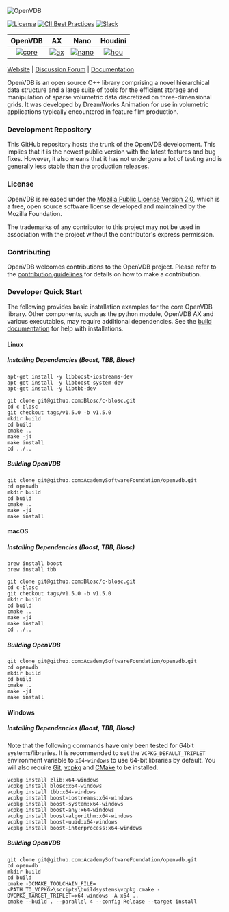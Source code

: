 ![OpenVDB](https://www.openvdb.org/images/openvdb_logo.png)

[![License](https://img.shields.io/github/license/AcademySoftwareFoundation/openvdb)](LICENSE)
[![CII Best Practices](https://bestpractices.coreinfrastructure.org/projects/2774/badge)](https://bestpractices.coreinfrastructure.org/projects/2774)
[![Slack](https://slack.aswf.io/badge.svg)](https://slack.aswf.io/)


| OpenVDB |   AX   |  Nano  | Houdini |
| :----:  | :----: | :----: |  :----: |
| [![core](https://github.com/AcademySoftwareFoundation/openvdb/actions/workflows/build.yml/badge.svg)](https://github.com/AcademySoftwareFoundation/openvdb/actions/workflows/build.yml) | [![ax](https://github.com/AcademySoftwareFoundation/openvdb/actions/workflows/ax.yml/badge.svg)](https://github.com/AcademySoftwareFoundation/openvdb/actions/workflows/ax.yml) | [![nano](https://github.com/AcademySoftwareFoundation/openvdb/actions/workflows/nanovdb.yml/badge.svg)](https://github.com/AcademySoftwareFoundation/openvdb/actions/workflows/nanovdb.yml) | [![hou](https://github.com/AcademySoftwareFoundation/openvdb/actions/workflows/houdini.yml/badge.svg)](https://github.com/AcademySoftwareFoundation/openvdb/actions/workflows/houdini.yml) |

[Website](https://www.openvdb.org) |
[Discussion Forum](https://github.com/AcademySoftwareFoundation/openvdb/discussions) |
[Documentation](https://academysoftwarefoundation.github.io/openvdb)

OpenVDB is an open source C++ library comprising a novel hierarchical data structure and a large suite of tools for the efficient storage and manipulation of sparse volumetric data discretized on three-dimensional grids. It was developed by DreamWorks Animation for use in volumetric applications typically encountered in feature film production.


### Development Repository

This GitHub repository hosts the trunk of the OpenVDB development. This implies that it is the newest public version with the latest features and bug fixes. However, it also means that it has not undergone a lot of testing and is generally less stable than the [production releases](https://github.com/AcademySoftwareFoundation/openvdb/releases).


### License

OpenVDB is released under the [Mozilla Public License Version 2.0](https://www.mozilla.org/MPL/2.0/), which is a free, open source software license developed and maintained by the Mozilla Foundation.

The trademarks of any contributor to this project may not be used in association with the project without the contributor's express permission.

### Contributing

OpenVDB welcomes contributions to the OpenVDB project. Please refer to the [contribution guidelines](CONTRIBUTING.md) for details on how to make a contribution.

### Developer Quick Start

The following provides basic installation examples for the core OpenVDB library. Other components, such as the python module, OpenVDB AX and various executables, may require additional dependencies. See the [build documentation](https://academysoftwarefoundation.github.io/openvdb/build.html) for help with installations.

#### Linux
##### Installing Dependencies (Boost, TBB, Blosc)

```
apt-get install -y libboost-iostreams-dev
apt-get install -y libboost-system-dev
apt-get install -y libtbb-dev
```
```
git clone git@github.com:Blosc/c-blosc.git
cd c-blosc
git checkout tags/v1.5.0 -b v1.5.0
mkdir build
cd build
cmake ..
make -j4
make install
cd ../..
```

##### Building OpenVDB
```
git clone git@github.com:AcademySoftwareFoundation/openvdb.git
cd openvdb
mkdir build
cd build
cmake ..
make -j4
make install
```
#### macOS
##### Installing Dependencies (Boost, TBB, Blosc)
```
brew install boost
brew install tbb
```
```
git clone git@github.com:Blosc/c-blosc.git
cd c-blosc
git checkout tags/v1.5.0 -b v1.5.0
mkdir build
cd build
cmake ..
make -j4
make install
cd ../..
```
##### Building OpenVDB
```
git clone git@github.com:AcademySoftwareFoundation/openvdb.git
cd openvdb
mkdir build
cd build
cmake ..
make -j4
make install
```
#### Windows
##### Installing Dependencies (Boost, TBB, Blosc)

Note that the following commands have only been tested for 64bit systems/libraries.
It is recommended to set the `VCPKG_DEFAULT_TRIPLET` environment variable to
`x64-windows` to use 64-bit libraries by default. You will also require
[Git](https://git-scm.com/downloads), [vcpkg](https://github.com/microsoft/vcpkg)
and [CMake](https://cmake.org/download/) to be installed.

```
vcpkg install zlib:x64-windows
vcpkg install blosc:x64-windows
vcpkg install tbb:x64-windows
vcpkg install boost-iostreams:x64-windows
vcpkg install boost-system:x64-windows
vcpkg install boost-any:x64-windows
vcpkg install boost-algorithm:x64-windows
vcpkg install boost-uuid:x64-windows
vcpkg install boost-interprocess:x64-windows
```
##### Building OpenVDB
```
git clone git@github.com:AcademySoftwareFoundation/openvdb.git
cd openvdb
mkdir build
cd build
cmake -DCMAKE_TOOLCHAIN_FILE=<PATH_TO_VCPKG>\scripts\buildsystems\vcpkg.cmake -DVCPKG_TARGET_TRIPLET=x64-windows -A x64 ..
cmake --build . --parallel 4 --config Release --target install
```
